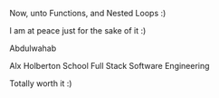 Now, unto Functions, and Nested Loops :)

I am at peace just for the sake of it :)

Abdulwahab

Alx Holberton School Full Stack Software Engineering

Totally worth it :)

